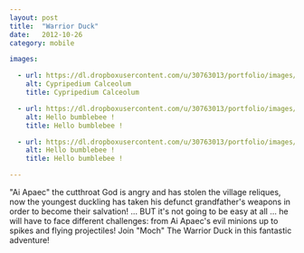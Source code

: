 ```yaml
---
layout: post
title:  "Warrior Duck"
date:   2012-10-26
category: mobile

images:

  - url: https://dl.dropboxusercontent.com/u/30763013/portfolio/images/mobile/warrior%20duck/screen480x480.jpeg
    alt: Cypripedium Calceolum
    title: Cypripedium Calceolum

  - url: https://dl.dropboxusercontent.com/u/30763013/portfolio/images/mobile/warrior%20duck/screen480x480%20%281%29.jpeg
    alt: Hello bumblebee !
    title: Hello bumblebee !

  - url: https://dl.dropboxusercontent.com/u/30763013/portfolio/images/mobile/warrior%20duck/screen480x480%20%282%29.jpeg
    alt: Hello bumblebee !
    title: Hello bumblebee !

---
```

"Ai Apaec" the cutthroat God is angry and has stolen the village reliques, now the youngest duckling has taken his defunct grandfather's weapons in order to become their salvation! … BUT it's not going to be easy at all ... he will have to face different challenges: from Ai Apaec's evil minions up to spikes and flying projectiles! Join "Moch" The Warrior Duck in this fantastic adventure! 
